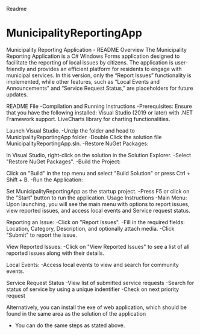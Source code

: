 Readme
# MunicipalityReportingApp
Municipality Reporting Application - README
Overview
The Municipality Reporting Application is a C# Windows Forms application designed to facilitate the reporting of local issues by citizens. The application is user-friendly and provides an efficient platform for residents to engage with municipal services. In this version, only the “Report Issues” functionality is implemented, while other features, such as “Local Events and Announcements” and “Service Request Status,” are placeholders for future updates.

README File
-Compilation and Running Instructions
-Prerequisites: Ensure that you have the following installed:
  Visual Studio (2019 or later) with .NET Framework support.
  LiveCharts library for charting functionalities.

Launch Visual Studio.
-Unzip the folder and head to MunicipalityReportingApp folder
-Double Click the solution file MunicipalityReportingApp.sln.
-Restore NuGet Packages:

In Visual Studio, right-click on the solution in the Solution Explorer.
-Select "Restore NuGet Packages".
-Build the Project:

Click on "Build" in the top menu and select "Build Solution" or press Ctrl + Shift + B.
-Run the Application:

Set MunicipalityReportingApp as the startup project.
-Press F5 or click on the "Start" button to run the application.
Usage Instructions
-Main Menu: Upon launching, you will see the main menu with options to report issues, view reported issues, and access local events and Service request status.

Reporting an Issue:
-Click on "Report Issues".
-Fill in the required fields: Location, Category, Description, and optionally attach media.
-Click "Submit" to report the issue.

View Reported Issues:
-Click on "View Reported Issues" to see a list of all reported issues along with their details.

Local Events: 
-Access local events to view and search for community events.

Service Request Status
-View list of submitted service requests
-Search for status of service by using a unique indentifier
-Check on next priority request

Alternatively, you can install the exe of web application, which should be found in the same area as the solution of the application
- You can do the same steps as stated above.
